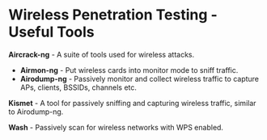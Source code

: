 # Wireless Penetration Testing - Useful Tools

**Aircrack-ng** - A suite of tools used for wireless attacks.

 * **Airmon-ng** - Put wireless cards into monitor mode to sniff traffic.
 * **Airodump-ng** - Passively monitor and collect wireless traffic to capture APs, clients, BSSIDs, channels etc.

**Kismet** - A tool for passively sniffing and capturing wireless traffic, similar to Airodump-ng.

**Wash** - Passively scan for wireless networks with WPS enabled.

